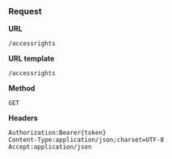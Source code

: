 ### Request

**URL**

`/accessrights`

**URL template**

`/accessrights`

**Method**

`GET`

**Headers**

`Authorization:Bearer{token}`  
`Content-Type:application/json;charset=UTF-8`  
`Accept:application/json`  
